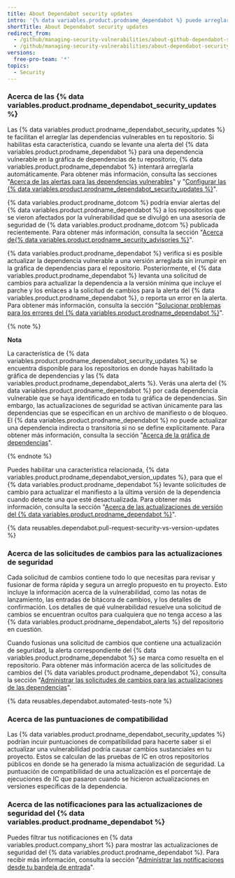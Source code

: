 ```yaml
---
title: About Dependabot security updates
intro: '{% data variables.product.prodname_dependabot %} puede arreglar tus dependencias vulnerables levantando solicitudes de extracción con actualizaciones de seguridad.'
shortTitle: About Dependabot security updates
redirect_from:
  - /github/managing-security-vulnerabilities/about-github-dependabot-security-updates
  - /github/managing-security-vulnerabilities/about-dependabot-security-updates
versions:
  free-pro-team: '*'
topics:
  - Security
---
```


<!--Marketing-LINK: From /features/security/software-supply-chain page "About Dependabot security updates".-->

### Acerca de las {% data variables.product.prodname_dependabot_security_updates %}

Las {% data variables.product.prodname_dependabot_security_updates %} te facilitan el arreglar las dependencias vulnerables en tu repositorio. Si habilitas esta característica, cuando se levante una alerta del {% data variables.product.prodname_dependabot %} para una dependencia vulnerable en la gráfica de dependencias de tu repositorio, {% data variables.product.prodname_dependabot %} intentará arreglarla automáticamente. Para obtener más información, consulta las secciones "[Acerca de las alertas para las dependencias vulnerables](/code-security/supply-chain-security/about-alerts-for-vulnerable-dependencies)" y "[Configurar las {% data variables.product.prodname_dependabot_security_updates %}](/github/managing-security-vulnerabilities/configuring-dependabot-security-updates)".

{% data variables.product.prodname_dotcom %} podría enviar alertas del {% data variables.product.prodname_dependabot %} a los repositorios que se vieron afectados por la vulnerabilidad que se divulgó en una asesoría de seguridad de {% data variables.product.prodname_dotcom %} publicada recientemente. Para obtener más información, consulta la sección "[Acerca de{% data variables.product.prodname_security_advisories %}](/github/managing-security-vulnerabilities/about-github-security-advisories#dependabot-alerts-for-published-security-advisories)".


{% data variables.product.prodname_dependabot %} verifica si es posible actualizar la dependencia vulnerable a una versión arreglada sin irrumpir en la gráfica de dependencias para el repositorio. Posteriormente, el {% data variables.product.prodname_dependabot %} levanta una solicitud de cambios para actualizar la dependencia a la versión mínima que incluye el parche y los enlaces a la solicitud de cambios para la alerta del {% data variables.product.prodname_dependabot %}, o reporta un error en la alerta. Para obtener más información, consulta la sección "[Solucionar problemas para los errores del {% data variables.product.prodname_dependabot %}](/github/managing-security-vulnerabilities/troubleshooting-dependabot-errors)".

{% note %}

**Nota**

La característica de {% data variables.product.prodname_dependabot_security_updates %} se encuentra disponible para los repositorios en donde hayas habilitado la gráfica de dependencias y las {% data variables.product.prodname_dependabot_alerts %}. Verás una alerta del {% data variables.product.prodname_dependabot %} por cada dependencia vulnerable que se haya identificado en toda tu gráfica de dependencias. Sin embargo, las actualizaciones de seguridad se activan únicamente para las dependencias que se especifican en un archivo de manifiesto o de bloqueo. El {% data variables.product.prodname_dependabot %} no puede actualizar una dependencia indirecta o transitoria si no se define explícitamente. Para obtener más información, consulta la sección "[Acerca de la gráfica de dependencias](/github/visualizing-repository-data-with-graphs/about-the-dependency-graph#dependencies-included)".

{% endnote %}

Puedes habilitar una característica relacionada, {% data variables.product.prodname_dependabot_version_updates %}, para que el {% data variables.product.prodname_dependabot %} levante solicitudes de cambio para actualizar el manifiesto a la última versión de la dependencia cuando detecte una que esté desactualizada. Para obtener más información, consulta la sección "[Acerca de las actualizaciones de versión del {% data variables.product.prodname_dependabot %}](/github/administering-a-repository/about-dependabot-version-updates)".

{% data reusables.dependabot.pull-request-security-vs-version-updates %}

### Acerca de las solicitudes de cambios para las actualizaciones de seguridad

Cada solicitud de cambios contiene todo lo que necesitas para revisar y fusionar de forma rápida y segura un arreglo propuesto en tu proyecto. Esto incluye la información acerca de la vulnerabilidad, como las notas de lanzamiento, las entradas de bitácora de cambios, y los detalles de confirmación. Los detalles de qué vulnerabilidad resuelve una solicitud de cambios se encuentran ocultos para cualquiera que no tenga acceso a las {% data variables.product.prodname_dependabot_alerts %} del repositorio en cuestión.

Cuando fusionas una solicitud de cambios que contiene una actualización de seguridad, la alerta correspondiente del {% data variables.product.prodname_dependabot %} se marca como resuelta en el repositorio. Para obtener más información acerca de las solicitudes de cambios del {% data variables.product.prodname_dependabot %}, consulta la sección "[Administrar las solicitudes de cambios para las actualizaciones de las dependencias](/github/administering-a-repository/managing-pull-requests-for-dependency-updates)".

{% data reusables.dependabot.automated-tests-note %}

### Acerca de las puntuaciones de compatibilidad

Las {% data variables.product.prodname_dependabot_security_updates %} podrían incuir puntuaciones de compatibilidad para hacerte saber si el actualizar una vulnerabilidad podría causar cambios sustanciales en tu proyecto. Estos se calculan de las pruebas de IC en otros repositorios públicos en donde se ha generado la misma actualización de seguridad. La puntuación de compatibilidad de una actualización es el porcentaje de ejecuciones de IC que pasaron cuando se hicieron actualizaciones en versiones específicas de la dependencia.

### Acerca de las notificaciones para las actualizaciones de seguridad del {% data variables.product.prodname_dependabot %}

Puedes filtrar tus notificaciones en {% data variables.product.company_short %} para mostrar las actualizaciones de seguridad del {% data variables.product.prodname_dependabot %}. Para recibir más información, consulta la sección "[Administrar las notificaciones desde tu bandeja de entrada](/github/managing-subscriptions-and-notifications-on-github/managing-notifications-from-your-inbox#dependabot-custom-filters)".
